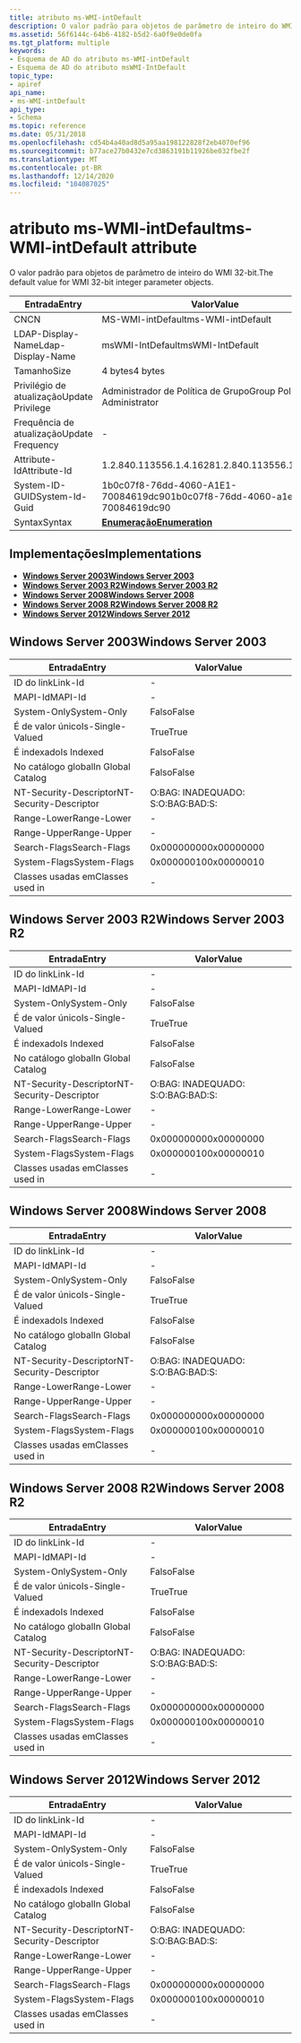 ```yaml
---
title: atributo ms-WMI-intDefault
description: O valor padrão para objetos de parâmetro de inteiro do WMI 32-bit.
ms.assetid: 56f6144c-64b6-4182-b5d2-6a0f9e0de0fa
ms.tgt_platform: multiple
keywords:
- Esquema de AD do atributo ms-WMI-intDefault
- Esquema de AD do atributo msWMI-IntDefault
topic_type:
- apiref
api_name:
- ms-WMI-intDefault
api_type:
- Schema
ms.topic: reference
ms.date: 05/31/2018
ms.openlocfilehash: cd54b4a40ad8d5a95aa198122828f2eb4070ef96
ms.sourcegitcommit: b77ace27b0432e7cd3863191b11926be032fbe2f
ms.translationtype: MT
ms.contentlocale: pt-BR
ms.lasthandoff: 12/14/2020
ms.locfileid: "104087025"
---
```

# <a name="ms-wmi-intdefault-attribute"></a><span data-ttu-id="1e32e-105">atributo ms-WMI-intDefault</span><span class="sxs-lookup"><span data-stu-id="1e32e-105">ms-WMI-intDefault attribute</span></span>

<span data-ttu-id="1e32e-106">O valor padrão para objetos de parâmetro de inteiro do WMI 32-bit.</span><span class="sxs-lookup"><span data-stu-id="1e32e-106">The default value for WMI 32-bit integer parameter objects.</span></span>



| <span data-ttu-id="1e32e-107">Entrada</span><span class="sxs-lookup"><span data-stu-id="1e32e-107">Entry</span></span> | <span data-ttu-id="1e32e-108">Valor</span><span class="sxs-lookup"><span data-stu-id="1e32e-108">Value</span></span> |
|-------------------|--------------------------------------|
| <span data-ttu-id="1e32e-109">CN</span><span class="sxs-lookup"><span data-stu-id="1e32e-109">CN</span></span>                | <span data-ttu-id="1e32e-110">MS-WMI-intDefault</span><span class="sxs-lookup"><span data-stu-id="1e32e-110">ms-WMI-intDefault</span></span>                    |
| <span data-ttu-id="1e32e-111">LDAP-Display-Name</span><span class="sxs-lookup"><span data-stu-id="1e32e-111">Ldap-Display-Name</span></span> | <span data-ttu-id="1e32e-112">msWMI-IntDefault</span><span class="sxs-lookup"><span data-stu-id="1e32e-112">msWMI-IntDefault</span></span>                     |
| <span data-ttu-id="1e32e-113">Tamanho</span><span class="sxs-lookup"><span data-stu-id="1e32e-113">Size</span></span>              | <span data-ttu-id="1e32e-114">4 bytes</span><span class="sxs-lookup"><span data-stu-id="1e32e-114">4 bytes</span></span>                              |
| <span data-ttu-id="1e32e-115">Privilégio de atualização</span><span class="sxs-lookup"><span data-stu-id="1e32e-115">Update Privilege</span></span>  | <span data-ttu-id="1e32e-116">Administrador de Política de Grupo</span><span class="sxs-lookup"><span data-stu-id="1e32e-116">Group Policy Administrator</span></span>           |
| <span data-ttu-id="1e32e-117">Frequência de atualização</span><span class="sxs-lookup"><span data-stu-id="1e32e-117">Update Frequency</span></span>  | \-                                   |
| <span data-ttu-id="1e32e-118">Attribute-Id</span><span class="sxs-lookup"><span data-stu-id="1e32e-118">Attribute-Id</span></span>      | <span data-ttu-id="1e32e-119">1.2.840.113556.1.4.1628</span><span class="sxs-lookup"><span data-stu-id="1e32e-119">1.2.840.113556.1.4.1628</span></span>              |
| <span data-ttu-id="1e32e-120">System-ID-GUID</span><span class="sxs-lookup"><span data-stu-id="1e32e-120">System-Id-Guid</span></span>    | <span data-ttu-id="1e32e-121">1b0c07f8-76dd-4060-A1E1-70084619dc90</span><span class="sxs-lookup"><span data-stu-id="1e32e-121">1b0c07f8-76dd-4060-a1e1-70084619dc90</span></span> |
| <span data-ttu-id="1e32e-122">Syntax</span><span class="sxs-lookup"><span data-stu-id="1e32e-122">Syntax</span></span>            | [<span data-ttu-id="1e32e-123">**Enumeração**</span><span class="sxs-lookup"><span data-stu-id="1e32e-123">**Enumeration**</span></span>](s-enumeration.md) |



## <a name="implementations"></a><span data-ttu-id="1e32e-124">Implementações</span><span class="sxs-lookup"><span data-stu-id="1e32e-124">Implementations</span></span>

-   [<span data-ttu-id="1e32e-125">**Windows Server 2003**</span><span class="sxs-lookup"><span data-stu-id="1e32e-125">**Windows Server 2003**</span></span>](#windows-server-2003)
-   [<span data-ttu-id="1e32e-126">**Windows Server 2003 R2**</span><span class="sxs-lookup"><span data-stu-id="1e32e-126">**Windows Server 2003 R2**</span></span>](#windows-server-2003-r2)
-   [<span data-ttu-id="1e32e-127">**Windows Server 2008**</span><span class="sxs-lookup"><span data-stu-id="1e32e-127">**Windows Server 2008**</span></span>](#windows-server-2008)
-   [<span data-ttu-id="1e32e-128">**Windows Server 2008 R2**</span><span class="sxs-lookup"><span data-stu-id="1e32e-128">**Windows Server 2008 R2**</span></span>](#windows-server-2008-r2)
-   [<span data-ttu-id="1e32e-129">**Windows Server 2012**</span><span class="sxs-lookup"><span data-stu-id="1e32e-129">**Windows Server 2012**</span></span>](#windows-server-2012)

## <a name="windows-server-2003"></a><span data-ttu-id="1e32e-130">Windows Server 2003</span><span class="sxs-lookup"><span data-stu-id="1e32e-130">Windows Server 2003</span></span>



| <span data-ttu-id="1e32e-131">Entrada</span><span class="sxs-lookup"><span data-stu-id="1e32e-131">Entry</span></span> | <span data-ttu-id="1e32e-132">Valor</span><span class="sxs-lookup"><span data-stu-id="1e32e-132">Value</span></span> |
|------------------------|--------------|
| <span data-ttu-id="1e32e-133">ID do link</span><span class="sxs-lookup"><span data-stu-id="1e32e-133">Link-Id</span></span>                | \-           |
| <span data-ttu-id="1e32e-134">MAPI-Id</span><span class="sxs-lookup"><span data-stu-id="1e32e-134">MAPI-Id</span></span>                | \-           |
| <span data-ttu-id="1e32e-135">System-Only</span><span class="sxs-lookup"><span data-stu-id="1e32e-135">System-Only</span></span>            | <span data-ttu-id="1e32e-136">Falso</span><span class="sxs-lookup"><span data-stu-id="1e32e-136">False</span></span>        |
| <span data-ttu-id="1e32e-137">É de valor único</span><span class="sxs-lookup"><span data-stu-id="1e32e-137">Is-Single-Valued</span></span>       | <span data-ttu-id="1e32e-138">True</span><span class="sxs-lookup"><span data-stu-id="1e32e-138">True</span></span>         |
| <span data-ttu-id="1e32e-139">É indexado</span><span class="sxs-lookup"><span data-stu-id="1e32e-139">Is Indexed</span></span>             | <span data-ttu-id="1e32e-140">Falso</span><span class="sxs-lookup"><span data-stu-id="1e32e-140">False</span></span>        |
| <span data-ttu-id="1e32e-141">No catálogo global</span><span class="sxs-lookup"><span data-stu-id="1e32e-141">In Global Catalog</span></span>      | <span data-ttu-id="1e32e-142">Falso</span><span class="sxs-lookup"><span data-stu-id="1e32e-142">False</span></span>        |
| <span data-ttu-id="1e32e-143">NT-Security-Descriptor</span><span class="sxs-lookup"><span data-stu-id="1e32e-143">NT-Security-Descriptor</span></span> | <span data-ttu-id="1e32e-144">O:BAG: INADEQUADO: S:</span><span class="sxs-lookup"><span data-stu-id="1e32e-144">O:BAG:BAD:S:</span></span> |
| <span data-ttu-id="1e32e-145">Range-Lower</span><span class="sxs-lookup"><span data-stu-id="1e32e-145">Range-Lower</span></span>            | \-           |
| <span data-ttu-id="1e32e-146">Range-Upper</span><span class="sxs-lookup"><span data-stu-id="1e32e-146">Range-Upper</span></span>            | \-           |
| <span data-ttu-id="1e32e-147">Search-Flags</span><span class="sxs-lookup"><span data-stu-id="1e32e-147">Search-Flags</span></span>           | <span data-ttu-id="1e32e-148">0x00000000</span><span class="sxs-lookup"><span data-stu-id="1e32e-148">0x00000000</span></span>   |
| <span data-ttu-id="1e32e-149">System-Flags</span><span class="sxs-lookup"><span data-stu-id="1e32e-149">System-Flags</span></span>           | <span data-ttu-id="1e32e-150">0x00000010</span><span class="sxs-lookup"><span data-stu-id="1e32e-150">0x00000010</span></span>   |
| <span data-ttu-id="1e32e-151">Classes usadas em</span><span class="sxs-lookup"><span data-stu-id="1e32e-151">Classes used in</span></span>        | \-           |



## <a name="windows-server-2003-r2"></a><span data-ttu-id="1e32e-152">Windows Server 2003 R2</span><span class="sxs-lookup"><span data-stu-id="1e32e-152">Windows Server 2003 R2</span></span>



| <span data-ttu-id="1e32e-153">Entrada</span><span class="sxs-lookup"><span data-stu-id="1e32e-153">Entry</span></span> | <span data-ttu-id="1e32e-154">Valor</span><span class="sxs-lookup"><span data-stu-id="1e32e-154">Value</span></span> |
|------------------------|--------------|
| <span data-ttu-id="1e32e-155">ID do link</span><span class="sxs-lookup"><span data-stu-id="1e32e-155">Link-Id</span></span>                | \-           |
| <span data-ttu-id="1e32e-156">MAPI-Id</span><span class="sxs-lookup"><span data-stu-id="1e32e-156">MAPI-Id</span></span>                | \-           |
| <span data-ttu-id="1e32e-157">System-Only</span><span class="sxs-lookup"><span data-stu-id="1e32e-157">System-Only</span></span>            | <span data-ttu-id="1e32e-158">Falso</span><span class="sxs-lookup"><span data-stu-id="1e32e-158">False</span></span>        |
| <span data-ttu-id="1e32e-159">É de valor único</span><span class="sxs-lookup"><span data-stu-id="1e32e-159">Is-Single-Valued</span></span>       | <span data-ttu-id="1e32e-160">True</span><span class="sxs-lookup"><span data-stu-id="1e32e-160">True</span></span>         |
| <span data-ttu-id="1e32e-161">É indexado</span><span class="sxs-lookup"><span data-stu-id="1e32e-161">Is Indexed</span></span>             | <span data-ttu-id="1e32e-162">Falso</span><span class="sxs-lookup"><span data-stu-id="1e32e-162">False</span></span>        |
| <span data-ttu-id="1e32e-163">No catálogo global</span><span class="sxs-lookup"><span data-stu-id="1e32e-163">In Global Catalog</span></span>      | <span data-ttu-id="1e32e-164">Falso</span><span class="sxs-lookup"><span data-stu-id="1e32e-164">False</span></span>        |
| <span data-ttu-id="1e32e-165">NT-Security-Descriptor</span><span class="sxs-lookup"><span data-stu-id="1e32e-165">NT-Security-Descriptor</span></span> | <span data-ttu-id="1e32e-166">O:BAG: INADEQUADO: S:</span><span class="sxs-lookup"><span data-stu-id="1e32e-166">O:BAG:BAD:S:</span></span> |
| <span data-ttu-id="1e32e-167">Range-Lower</span><span class="sxs-lookup"><span data-stu-id="1e32e-167">Range-Lower</span></span>            | \-           |
| <span data-ttu-id="1e32e-168">Range-Upper</span><span class="sxs-lookup"><span data-stu-id="1e32e-168">Range-Upper</span></span>            | \-           |
| <span data-ttu-id="1e32e-169">Search-Flags</span><span class="sxs-lookup"><span data-stu-id="1e32e-169">Search-Flags</span></span>           | <span data-ttu-id="1e32e-170">0x00000000</span><span class="sxs-lookup"><span data-stu-id="1e32e-170">0x00000000</span></span>   |
| <span data-ttu-id="1e32e-171">System-Flags</span><span class="sxs-lookup"><span data-stu-id="1e32e-171">System-Flags</span></span>           | <span data-ttu-id="1e32e-172">0x00000010</span><span class="sxs-lookup"><span data-stu-id="1e32e-172">0x00000010</span></span>   |
| <span data-ttu-id="1e32e-173">Classes usadas em</span><span class="sxs-lookup"><span data-stu-id="1e32e-173">Classes used in</span></span>        | \-           |



## <a name="windows-server-2008"></a><span data-ttu-id="1e32e-174">Windows Server 2008</span><span class="sxs-lookup"><span data-stu-id="1e32e-174">Windows Server 2008</span></span>



| <span data-ttu-id="1e32e-175">Entrada</span><span class="sxs-lookup"><span data-stu-id="1e32e-175">Entry</span></span> | <span data-ttu-id="1e32e-176">Valor</span><span class="sxs-lookup"><span data-stu-id="1e32e-176">Value</span></span> |
|------------------------|--------------|
| <span data-ttu-id="1e32e-177">ID do link</span><span class="sxs-lookup"><span data-stu-id="1e32e-177">Link-Id</span></span>                | \-           |
| <span data-ttu-id="1e32e-178">MAPI-Id</span><span class="sxs-lookup"><span data-stu-id="1e32e-178">MAPI-Id</span></span>                | \-           |
| <span data-ttu-id="1e32e-179">System-Only</span><span class="sxs-lookup"><span data-stu-id="1e32e-179">System-Only</span></span>            | <span data-ttu-id="1e32e-180">Falso</span><span class="sxs-lookup"><span data-stu-id="1e32e-180">False</span></span>        |
| <span data-ttu-id="1e32e-181">É de valor único</span><span class="sxs-lookup"><span data-stu-id="1e32e-181">Is-Single-Valued</span></span>       | <span data-ttu-id="1e32e-182">True</span><span class="sxs-lookup"><span data-stu-id="1e32e-182">True</span></span>         |
| <span data-ttu-id="1e32e-183">É indexado</span><span class="sxs-lookup"><span data-stu-id="1e32e-183">Is Indexed</span></span>             | <span data-ttu-id="1e32e-184">Falso</span><span class="sxs-lookup"><span data-stu-id="1e32e-184">False</span></span>        |
| <span data-ttu-id="1e32e-185">No catálogo global</span><span class="sxs-lookup"><span data-stu-id="1e32e-185">In Global Catalog</span></span>      | <span data-ttu-id="1e32e-186">Falso</span><span class="sxs-lookup"><span data-stu-id="1e32e-186">False</span></span>        |
| <span data-ttu-id="1e32e-187">NT-Security-Descriptor</span><span class="sxs-lookup"><span data-stu-id="1e32e-187">NT-Security-Descriptor</span></span> | <span data-ttu-id="1e32e-188">O:BAG: INADEQUADO: S:</span><span class="sxs-lookup"><span data-stu-id="1e32e-188">O:BAG:BAD:S:</span></span> |
| <span data-ttu-id="1e32e-189">Range-Lower</span><span class="sxs-lookup"><span data-stu-id="1e32e-189">Range-Lower</span></span>            | \-           |
| <span data-ttu-id="1e32e-190">Range-Upper</span><span class="sxs-lookup"><span data-stu-id="1e32e-190">Range-Upper</span></span>            | \-           |
| <span data-ttu-id="1e32e-191">Search-Flags</span><span class="sxs-lookup"><span data-stu-id="1e32e-191">Search-Flags</span></span>           | <span data-ttu-id="1e32e-192">0x00000000</span><span class="sxs-lookup"><span data-stu-id="1e32e-192">0x00000000</span></span>   |
| <span data-ttu-id="1e32e-193">System-Flags</span><span class="sxs-lookup"><span data-stu-id="1e32e-193">System-Flags</span></span>           | <span data-ttu-id="1e32e-194">0x00000010</span><span class="sxs-lookup"><span data-stu-id="1e32e-194">0x00000010</span></span>   |
| <span data-ttu-id="1e32e-195">Classes usadas em</span><span class="sxs-lookup"><span data-stu-id="1e32e-195">Classes used in</span></span>        | \-           |



## <a name="windows-server-2008-r2"></a><span data-ttu-id="1e32e-196">Windows Server 2008 R2</span><span class="sxs-lookup"><span data-stu-id="1e32e-196">Windows Server 2008 R2</span></span>



| <span data-ttu-id="1e32e-197">Entrada</span><span class="sxs-lookup"><span data-stu-id="1e32e-197">Entry</span></span> | <span data-ttu-id="1e32e-198">Valor</span><span class="sxs-lookup"><span data-stu-id="1e32e-198">Value</span></span> |
|------------------------|--------------|
| <span data-ttu-id="1e32e-199">ID do link</span><span class="sxs-lookup"><span data-stu-id="1e32e-199">Link-Id</span></span>                | \-           |
| <span data-ttu-id="1e32e-200">MAPI-Id</span><span class="sxs-lookup"><span data-stu-id="1e32e-200">MAPI-Id</span></span>                | \-           |
| <span data-ttu-id="1e32e-201">System-Only</span><span class="sxs-lookup"><span data-stu-id="1e32e-201">System-Only</span></span>            | <span data-ttu-id="1e32e-202">Falso</span><span class="sxs-lookup"><span data-stu-id="1e32e-202">False</span></span>        |
| <span data-ttu-id="1e32e-203">É de valor único</span><span class="sxs-lookup"><span data-stu-id="1e32e-203">Is-Single-Valued</span></span>       | <span data-ttu-id="1e32e-204">True</span><span class="sxs-lookup"><span data-stu-id="1e32e-204">True</span></span>         |
| <span data-ttu-id="1e32e-205">É indexado</span><span class="sxs-lookup"><span data-stu-id="1e32e-205">Is Indexed</span></span>             | <span data-ttu-id="1e32e-206">Falso</span><span class="sxs-lookup"><span data-stu-id="1e32e-206">False</span></span>        |
| <span data-ttu-id="1e32e-207">No catálogo global</span><span class="sxs-lookup"><span data-stu-id="1e32e-207">In Global Catalog</span></span>      | <span data-ttu-id="1e32e-208">Falso</span><span class="sxs-lookup"><span data-stu-id="1e32e-208">False</span></span>        |
| <span data-ttu-id="1e32e-209">NT-Security-Descriptor</span><span class="sxs-lookup"><span data-stu-id="1e32e-209">NT-Security-Descriptor</span></span> | <span data-ttu-id="1e32e-210">O:BAG: INADEQUADO: S:</span><span class="sxs-lookup"><span data-stu-id="1e32e-210">O:BAG:BAD:S:</span></span> |
| <span data-ttu-id="1e32e-211">Range-Lower</span><span class="sxs-lookup"><span data-stu-id="1e32e-211">Range-Lower</span></span>            | \-           |
| <span data-ttu-id="1e32e-212">Range-Upper</span><span class="sxs-lookup"><span data-stu-id="1e32e-212">Range-Upper</span></span>            | \-           |
| <span data-ttu-id="1e32e-213">Search-Flags</span><span class="sxs-lookup"><span data-stu-id="1e32e-213">Search-Flags</span></span>           | <span data-ttu-id="1e32e-214">0x00000000</span><span class="sxs-lookup"><span data-stu-id="1e32e-214">0x00000000</span></span>   |
| <span data-ttu-id="1e32e-215">System-Flags</span><span class="sxs-lookup"><span data-stu-id="1e32e-215">System-Flags</span></span>           | <span data-ttu-id="1e32e-216">0x00000010</span><span class="sxs-lookup"><span data-stu-id="1e32e-216">0x00000010</span></span>   |
| <span data-ttu-id="1e32e-217">Classes usadas em</span><span class="sxs-lookup"><span data-stu-id="1e32e-217">Classes used in</span></span>        | \-           |



## <a name="windows-server-2012"></a><span data-ttu-id="1e32e-218">Windows Server 2012</span><span class="sxs-lookup"><span data-stu-id="1e32e-218">Windows Server 2012</span></span>



| <span data-ttu-id="1e32e-219">Entrada</span><span class="sxs-lookup"><span data-stu-id="1e32e-219">Entry</span></span> | <span data-ttu-id="1e32e-220">Valor</span><span class="sxs-lookup"><span data-stu-id="1e32e-220">Value</span></span> |
|------------------------|--------------|
| <span data-ttu-id="1e32e-221">ID do link</span><span class="sxs-lookup"><span data-stu-id="1e32e-221">Link-Id</span></span>                | \-           |
| <span data-ttu-id="1e32e-222">MAPI-Id</span><span class="sxs-lookup"><span data-stu-id="1e32e-222">MAPI-Id</span></span>                | \-           |
| <span data-ttu-id="1e32e-223">System-Only</span><span class="sxs-lookup"><span data-stu-id="1e32e-223">System-Only</span></span>            | <span data-ttu-id="1e32e-224">Falso</span><span class="sxs-lookup"><span data-stu-id="1e32e-224">False</span></span>        |
| <span data-ttu-id="1e32e-225">É de valor único</span><span class="sxs-lookup"><span data-stu-id="1e32e-225">Is-Single-Valued</span></span>       | <span data-ttu-id="1e32e-226">True</span><span class="sxs-lookup"><span data-stu-id="1e32e-226">True</span></span>         |
| <span data-ttu-id="1e32e-227">É indexado</span><span class="sxs-lookup"><span data-stu-id="1e32e-227">Is Indexed</span></span>             | <span data-ttu-id="1e32e-228">Falso</span><span class="sxs-lookup"><span data-stu-id="1e32e-228">False</span></span>        |
| <span data-ttu-id="1e32e-229">No catálogo global</span><span class="sxs-lookup"><span data-stu-id="1e32e-229">In Global Catalog</span></span>      | <span data-ttu-id="1e32e-230">Falso</span><span class="sxs-lookup"><span data-stu-id="1e32e-230">False</span></span>        |
| <span data-ttu-id="1e32e-231">NT-Security-Descriptor</span><span class="sxs-lookup"><span data-stu-id="1e32e-231">NT-Security-Descriptor</span></span> | <span data-ttu-id="1e32e-232">O:BAG: INADEQUADO: S:</span><span class="sxs-lookup"><span data-stu-id="1e32e-232">O:BAG:BAD:S:</span></span> |
| <span data-ttu-id="1e32e-233">Range-Lower</span><span class="sxs-lookup"><span data-stu-id="1e32e-233">Range-Lower</span></span>            | \-           |
| <span data-ttu-id="1e32e-234">Range-Upper</span><span class="sxs-lookup"><span data-stu-id="1e32e-234">Range-Upper</span></span>            | \-           |
| <span data-ttu-id="1e32e-235">Search-Flags</span><span class="sxs-lookup"><span data-stu-id="1e32e-235">Search-Flags</span></span>           | <span data-ttu-id="1e32e-236">0x00000000</span><span class="sxs-lookup"><span data-stu-id="1e32e-236">0x00000000</span></span>   |
| <span data-ttu-id="1e32e-237">System-Flags</span><span class="sxs-lookup"><span data-stu-id="1e32e-237">System-Flags</span></span>           | <span data-ttu-id="1e32e-238">0x00000010</span><span class="sxs-lookup"><span data-stu-id="1e32e-238">0x00000010</span></span>   |
| <span data-ttu-id="1e32e-239">Classes usadas em</span><span class="sxs-lookup"><span data-stu-id="1e32e-239">Classes used in</span></span>        | \-           |



 

 




